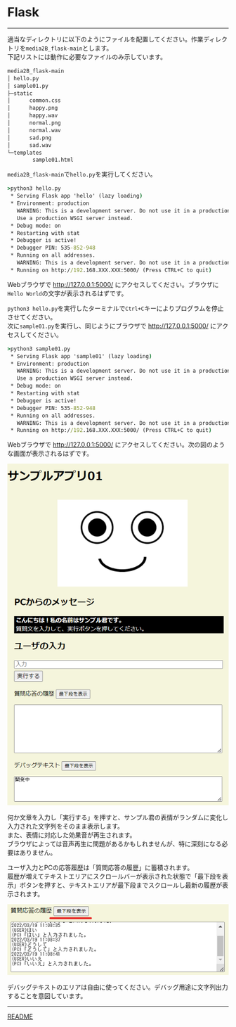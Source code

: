 # Flask

---

適当なディレクトリに以下のようにファイルを配置してください。作業ディレクトリを`media2B_flask-main`とします。  
下記リストには動作に必要なファイルのみ示しています。

```cmd
media2B_flask-main
│ hello.py
│ sample01.py
├─static
│      common.css
│      happy.png
│      happy.wav
│      normal.png
│      normal.wav
│      sad.png
│      sad.wav
└─templates
        sample01.html
```

`media2B_flask-main`で`hello.py`を実行してください。

```cmd
>python3 hello.py
 * Serving Flask app 'hello' (lazy loading)
 * Environment: production
   WARNING: This is a development server. Do not use it in a production deployment.
   Use a production WSGI server instead.
 * Debug mode: on
 * Restarting with stat
 * Debugger is active!
 * Debugger PIN: 535-852-948
 * Running on all addresses.
   WARNING: This is a development server. Do not use it in a production deployment.
 * Running on http://192.168.XXX.XXX:5000/ (Press CTRL+C to quit)
```

Webブラウザで http://127.0.0.1:5000/ にアクセスしてください。ブラウザに`Hello World`の文字が表示されるはずです。

`python3 hello.py`を実行したターミナルで`Ctrl+C`キーによりプログラムを停止させてください。  
次に`sample01.py`を実行し、同じようにブラウザで http://127.0.0.1:5000/ にアクセスしてください。

```cmd
>python3 sample01.py
 * Serving Flask app 'sample01' (lazy loading)
 * Environment: production
   WARNING: This is a development server. Do not use it in a production deployment.
   Use a production WSGI server instead.
 * Debug mode: on
 * Restarting with stat
 * Debugger is active!
 * Debugger PIN: 535-852-948
 * Running on all addresses.
   WARNING: This is a development server. Do not use it in a production deployment.
 * Running on http://192.168.XXX.XXX:5000/ (Press CTRL+C to quit)
```

Webブラウザで http://127.0.0.1:5000/ にアクセスしてください。次の図のような画面が表示されるはずです。

![2022-03-19_110651.png](./images/2022-03-19_110651.png)

何か文章を入力し「実行する」を押すと、サンプル君の表情がランダムに変化し入力された文字列をそのまま表示します。  
また、表情に対応した効果音が再生されます。  
ブラウザによっては音声再生に問題があるかもしれませんが、特に深刻になる必要はありません。

ユーザ入力とPCの応答履歴は「質問応答の履歴」に蓄積されます。  
履歴が増えてテキストエリアにスクロールバーが表示された状態で「最下段を表示」ボタンを押すと、テキストエリアが最下段までスクロールし最新の履歴が表示されます。

![2022-03-19_110926.png](./images/2022-03-19_110926.png)

デバッグテキストのエリアは自由に使ってください。デバッグ用途に文字列出力することを意図しています。

---

[README](../README.md)
